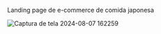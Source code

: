 Landing page de e-commerce de comida japonesa

![Captura de tela 2024-08-07 162259](https://github.com/user-attachments/assets/3e37cb9a-a303-42c3-a8f0-6d7087bb5058)
